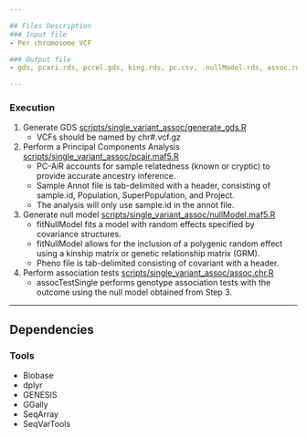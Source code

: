 ```yaml
---

## Files Description
### Input file
- Per chromosome VCF

### Output file
- gds, pcari.rds, pcrel.gds, king.rds, pc.csv, .nullModel.rds, assoc.rds and assoc.csv

---
```


### Execution

1. Generate GDS  [scripts/single_variant_assoc/generate_gds.R](generate_gds.R)
	- VCFs should be named by chr#.vcf.gz
2. Perform a Principal Components Analysis [scripts/single_variant_assoc/pcair.maf5.R](pcair.maf5.R)
	- PC-AiR accounts for sample relatedness (known or cryptic) to provide accurate ancestry inference.
	- Sample Annot file is tab-delimited with a header, consisting of sample.id, Population, SuperPopulation, and Project.
	- The analysis will only use sample.id in the annot file.
3. Generate null model [scripts/single_variant_assoc/nullModel.maf5.R](nullModel.maf5.R)
	- fitNullModel fits a model with random effects specified by covariance structures.
	- fitNullModel allows for the inclusion of a polygenic random effect using a kinship matrix or genetic relationship matrix (GRM).
	- Pheno file is tab-delimited consisting of covariant with a header.
4. Perform association tests [scripts/single_variant_assoc/assoc.chr.R](assoc.chr.R)
	- assocTestSingle performs genotype association tests with the outcome using the null model obtained from Step 3.

---

## Dependencies
### Tools
- Biobase
- dplyr
- GENESIS
- GGally
- SeqArray
- SeqVarTools
